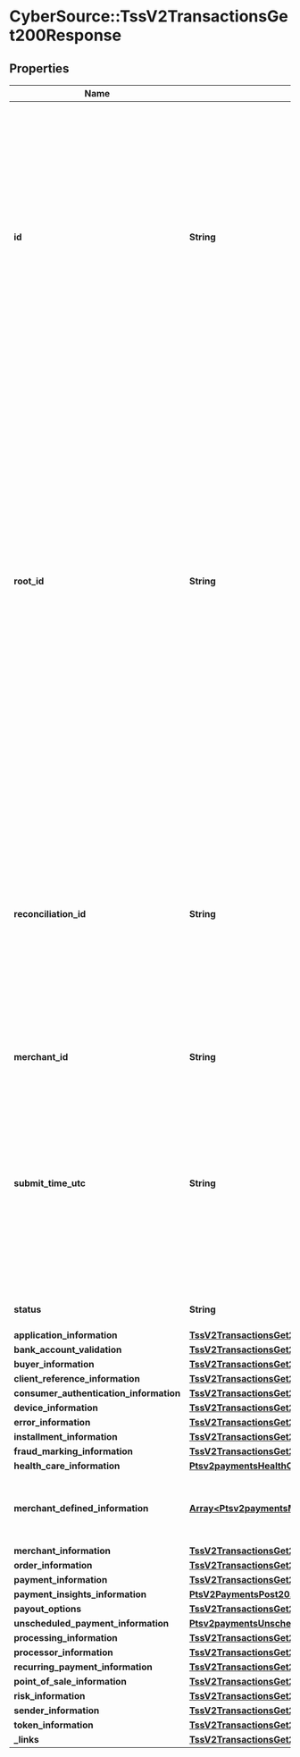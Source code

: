 # CyberSource::TssV2TransactionsGet200Response

## Properties
Name | Type | Description | Notes
------------ | ------------- | ------------- | -------------
**id** | **String** | An unique identification number generated by Cybersource to identify the submitted request. Returned by all services. It is also appended to the endpoint of the resource. On incremental authorizations, this value with be the same as the identification number returned in the original authorization response.  | [optional] 
**root_id** | **String** | Contains the transaction identifier for the first transaction in the series of transactions. For example, you might send an authorization request for a payment, followed by a capture request for that payment, and then a refund request for that captured payment. Each of those requests, if successful, creates a resource that is assigned an identifier, which is returned in the response. The rootId identifies the first ID in the series, which in this case would be the ID of the original authorization. | [optional] 
**reconciliation_id** | **String** | Reference number for the transaction. Depending on how your Cybersource account is configured, this value could either be provided in the API request or generated by CyberSource. The actual value used in the request to the processor is provided back to you by Cybersource in the response.  | [optional] 
**merchant_id** | **String** | Your CyberSource merchant ID. | [optional] 
**submit_time_utc** | **String** | Time of request in UTC. Format: &#x60;YYYY-MM-DDThh:mm:ssZ&#x60; **Example** &#x60;2016-08-11T22:47:57Z&#x60; equals August 11, 2016, at 22:47:57 (10:47:57 p.m.). The &#x60;T&#x60; separates the date and the time. The &#x60;Z&#x60; indicates UTC.  Returned by Cybersource for all services.  | [optional] 
**status** | **String** | The status of the submitted transaction. | [optional] 
**application_information** | [**TssV2TransactionsGet200ResponseApplicationInformation**](TssV2TransactionsGet200ResponseApplicationInformation.md) |  | [optional] 
**bank_account_validation** | [**TssV2TransactionsGet200ResponseBankAccountValidation**](TssV2TransactionsGet200ResponseBankAccountValidation.md) |  | [optional] 
**buyer_information** | [**TssV2TransactionsGet200ResponseBuyerInformation**](TssV2TransactionsGet200ResponseBuyerInformation.md) |  | [optional] 
**client_reference_information** | [**TssV2TransactionsGet200ResponseClientReferenceInformation**](TssV2TransactionsGet200ResponseClientReferenceInformation.md) |  | [optional] 
**consumer_authentication_information** | [**TssV2TransactionsGet200ResponseConsumerAuthenticationInformation**](TssV2TransactionsGet200ResponseConsumerAuthenticationInformation.md) |  | [optional] 
**device_information** | [**TssV2TransactionsGet200ResponseDeviceInformation**](TssV2TransactionsGet200ResponseDeviceInformation.md) |  | [optional] 
**error_information** | [**TssV2TransactionsGet200ResponseErrorInformation**](TssV2TransactionsGet200ResponseErrorInformation.md) |  | [optional] 
**installment_information** | [**TssV2TransactionsGet200ResponseInstallmentInformation**](TssV2TransactionsGet200ResponseInstallmentInformation.md) |  | [optional] 
**fraud_marking_information** | [**TssV2TransactionsGet200ResponseFraudMarkingInformation**](TssV2TransactionsGet200ResponseFraudMarkingInformation.md) |  | [optional] 
**health_care_information** | [**Ptsv2paymentsHealthCareInformation**](Ptsv2paymentsHealthCareInformation.md) |  | [optional] 
**merchant_defined_information** | [**Array&lt;Ptsv2paymentsMerchantDefinedInformation&gt;**](Ptsv2paymentsMerchantDefinedInformation.md) | The object containing the custom data that the merchant defines.  | [optional] 
**merchant_information** | [**TssV2TransactionsGet200ResponseMerchantInformation**](TssV2TransactionsGet200ResponseMerchantInformation.md) |  | [optional] 
**order_information** | [**TssV2TransactionsGet200ResponseOrderInformation**](TssV2TransactionsGet200ResponseOrderInformation.md) |  | [optional] 
**payment_information** | [**TssV2TransactionsGet200ResponsePaymentInformation**](TssV2TransactionsGet200ResponsePaymentInformation.md) |  | [optional] 
**payment_insights_information** | [**PtsV2PaymentsPost201ResponsePaymentInsightsInformation**](PtsV2PaymentsPost201ResponsePaymentInsightsInformation.md) |  | [optional] 
**payout_options** | [**TssV2TransactionsGet200ResponsePayoutOptions**](TssV2TransactionsGet200ResponsePayoutOptions.md) |  | [optional] 
**unscheduled_payment_information** | [**Ptsv2paymentsUnscheduledPaymentInformation**](Ptsv2paymentsUnscheduledPaymentInformation.md) |  | [optional] 
**processing_information** | [**TssV2TransactionsGet200ResponseProcessingInformation**](TssV2TransactionsGet200ResponseProcessingInformation.md) |  | [optional] 
**processor_information** | [**TssV2TransactionsGet200ResponseProcessorInformation**](TssV2TransactionsGet200ResponseProcessorInformation.md) |  | [optional] 
**recurring_payment_information** | [**TssV2TransactionsGet200ResponseRecurringPaymentInformation**](TssV2TransactionsGet200ResponseRecurringPaymentInformation.md) |  | [optional] 
**point_of_sale_information** | [**TssV2TransactionsGet200ResponsePointOfSaleInformation**](TssV2TransactionsGet200ResponsePointOfSaleInformation.md) |  | [optional] 
**risk_information** | [**TssV2TransactionsGet200ResponseRiskInformation**](TssV2TransactionsGet200ResponseRiskInformation.md) |  | [optional] 
**sender_information** | [**TssV2TransactionsGet200ResponseSenderInformation**](TssV2TransactionsGet200ResponseSenderInformation.md) |  | [optional] 
**token_information** | [**TssV2TransactionsGet200ResponseTokenInformation**](TssV2TransactionsGet200ResponseTokenInformation.md) |  | [optional] 
**_links** | [**TssV2TransactionsGet200ResponseLinks**](TssV2TransactionsGet200ResponseLinks.md) |  | [optional] 


